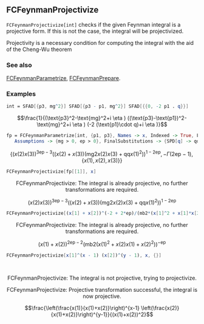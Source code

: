 ## FCFeynmanProjectivize

`FCFeynmanProjectivize[int]` checks if the given Feynman integral is a projective form. If this is not the case, the integral will be projectivized.

Projectivity is a necessary condition for computing the integral with the aid of the Cheng-Wu theorem

### See also

[FCFeynmanParametrize](FCFeynmanParametrize), [FCFeynmanPrepare](FCFeynmanPrepare).

### Examples

```mathematica
int = SFAD[{p3, mg^2}] SFAD[{p3 - p1, mg^2}] SFAD[{{0, -2 p1 . q}}]
```

$$\frac{1}{(\text{p3}^2-\text{mg}^2+i \eta ) ((\text{p3}-\text{p1})^2-\text{mg}^2+i \eta ) (-2 (\text{p1}\cdot q)+i \eta )}$$

```mathematica
fp = FCFeynmanParametrize[int, {p1, p3}, Names -> x, Indexed -> True, FCReplaceD -> {D -> 4 - 2 ep}, Simplify -> True, 
   Assumptions -> {mg > 0, ep > 0}, FinalSubstitutions -> {SPD[q] -> qq, mg^2 -> mg2}]
```

$$\left\{(x(2) x(3))^{3 \text{ep}-3} \left((x(2)+x(3)) \left(\text{mg2} x(2) x(3)+\text{qq} x(1)^2\right)\right)^{1-2 \text{ep}},-\Gamma (2 \text{ep}-1),\{x(1),x(2),x(3)\}\right\}$$

```mathematica
FCFeynmanProjectivize[fp[[1]], x]
```

$$\text{FCFeynmanProjectivize: The integral is already projective, no further transformations are required.}$$

$$(x(2) x(3))^{3 \text{ep}-3} \left((x(2)+x(3)) \left(\text{mg2} x(2) x(3)+\text{qq} x(1)^2\right)\right)^{1-2 \text{ep}}$$

```mathematica
FCFeynmanProjectivize[(x[1] + x[2])^(-2 + 2*ep)/(mb2*(x[1]^2 + x[1]*x[2] + x[2]^2))^ep, x]
```

$$\text{FCFeynmanProjectivize: The integral is already projective, no further transformations are required.}$$

$$(x(1)+x(2))^{2 \text{ep}-2} \left(\text{mb2} \left(x(1)^2+x(2) x(1)+x(2)^2\right)\right)^{-\text{ep}}$$

```mathematica
FCFeynmanProjectivize[x[1]^(x - 1) (x[2])^(y - 1), x, {}] 
  
 

```

$$\text{FCFeynmanProjectivize: The integral is not projective, trying to projectivize.}$$

$$\text{FCFeynmanProjectivize: Projective transformation successful, the integral is now projective.}$$

$$\frac{\left(\frac{x(1)}{x(1)+x(2)}\right)^{x-1} \left(\frac{x(2)}{x(1)+x(2)}\right)^{y-1}}{(x(1)+x(2))^2}$$